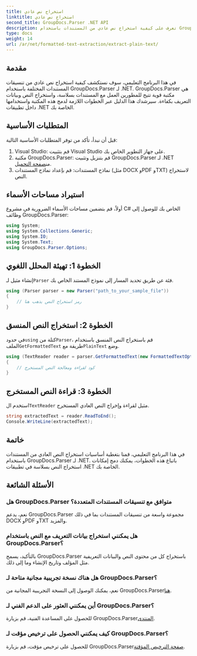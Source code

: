 ```yaml
---
title: استخراج نص عادي
linktitle: استخراج نص عادي
second_title: GroupDocs.Parser .NET API
description: تعرف على كيفية استخراج نص عادي من المستندات باستخدام GroupDocs.Parser لـ .NET. خطوات سهلة لدمج استخراج النص في تطبيقاتك.
type: docs
weight: 14
url: /ar/net/formatted-text-extraction/extract-plain-text/
---
```

## مقدمة
في هذا البرنامج التعليمي، سوف نستكشف كيفية استخراج نص عادي من تنسيقات المستندات المختلفة باستخدام GroupDocs.Parser لـ .NET. GroupDocs.Parser هي مكتبة قوية تتيح للمطورين العمل مع المستندات بسلاسة، واستخراج النص وبيانات التعريف بكفاءة. سيرشدك هذا الدليل عبر الخطوات اللازمة لدمج هذه المكتبة واستخدامها داخل تطبيقات .NET الخاصة بك.
## المتطلبات الأساسية
قبل أن نبدأ، تأكد من توفر المتطلبات الأساسية التالية:
1. Visual Studio: قم بتثبيت Visual Studio على جهاز التطوير الخاص بك.
2.  مكتبة GroupDocs.Parser: قم بتنزيل وتثبيت GroupDocs.Parser لـ .NET من[صفحة التحميل](https://releases.groupdocs.com/parser/net/).
3. نماذج المستندات: قم بإعداد نماذج المستندات (مثل DOCX وPDF وTXT) لاستخراج النص.

## استيراد مساحات الأسماء
أولاً، قم بتضمين مساحات الأسماء الضرورية في مشروع C# الخاص بك للوصول إلى وظائف GroupDocs.Parser:
```csharp
using System;
using System.Collections.Generic;
using System.IO;
using System.Text;
using GroupDocs.Parser.Options;
```
## الخطوة 1: تهيئة المحلل اللغوي
 إنشاء مثيل لـ`Parser` فئة عن طريق تحديد المسار إلى نموذج المستند الخاص بك.
```csharp
using (Parser parser = new Parser("path_to_your_sample_file"))
{
    // رمز استخراج النص يذهب هنا
}
```
## الخطوة 2: استخراج النص المنسق
 في حدود`using` كتلة من`Parser`، قم باستخراج النص المنسق باستخدام الملف`GetFormattedText` طريقة مع`PlainText` وضع.
```csharp
using (TextReader reader = parser.GetFormattedText(new FormattedTextOptions(FormattedTextMode.PlainText)))
{
    // كود لقراءة ومعالجة النص المستخرج
}
```
## الخطوة 3: قراءة النص المستخرج
 استخدم ال`TextReader` مثيل لقراءة وإخراج النص العادي المستخرج.
```csharp
string extractedText = reader.ReadToEnd();
Console.WriteLine(extractedText);
```

## خاتمة
في هذا البرنامج التعليمي، قمنا بتغطية أساسيات استخراج النص العادي من المستندات باستخدام GroupDocs.Parser لـ .NET. باتباع هذه الخطوات، يمكنك دمج إمكانات استخراج النص بسلاسة في تطبيقات .NET الخاصة بك.

## الأسئلة الشائعة
### هل GroupDocs.Parser متوافق مع تنسيقات المستندات المتعددة؟
نعم، يدعم GroupDocs.Parser مجموعة واسعة من تنسيقات المستندات بما في ذلك DOCX وPDF وTXT والمزيد.
### هل يمكنني استخراج بيانات التعريف مع النص باستخدام GroupDocs.Parser؟
بالتأكيد، يسمح GroupDocs.Parser باستخراج كل من محتوى النص والبيانات التعريفية مثل المؤلف وتاريخ الإنشاء وما إلى ذلك.
### هل هناك نسخة تجريبية مجانية متاحة لـ GroupDocs.Parser؟
 نعم، يمكنك الوصول إلى النسخة التجريبية المجانية من GroupDocs.Parser[هنا](https://releases.groupdocs.com/).
### أين يمكنني العثور على الدعم الفني لـ GroupDocs.Parser؟
 للحصول على المساعدة الفنية، قم بزيارة GroupDocs.Parser[المنتدى](https://forum.groupdocs.com/c/parser/17).
### كيف يمكنني الحصول على ترخيص مؤقت لـ GroupDocs.Parser؟
 للحصول على ترخيص مؤقت، قم بزيارة GroupDocs.Parser[صفحة الترخيص المؤقتة](https://purchase.groupdocs.com/temporary-license/).